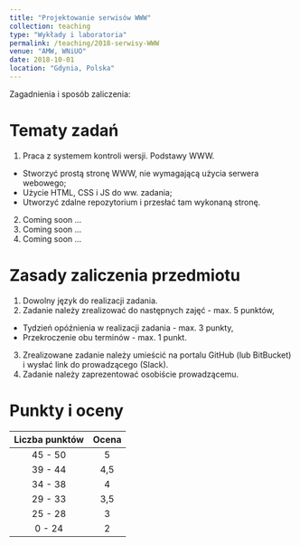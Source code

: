 ```yaml
---
title: "Projektowanie serwisów WWW"
collection: teaching
type: "Wykłady i laboratoria"
permalink: /teaching/2018-serwisy-WWW
venue: "AMW, WNiUO"
date: 2018-10-01
location: "Gdynia, Polska"
---
```


Zagadnienia i sposób zaliczenia:

Tematy zadań
======

1. Praca z systemem kontroli wersji. Podstawy WWW.
  * Stworzyć prostą stronę WWW, nie wymagającą użycia serwera webowego;
  * Użycie HTML, CSS i JS do ww. zadania;
  * Utworzyć zdalne repozytorium i przesłać tam wykonaną stronę.
2. Coming soon ...
3. Coming soon ...
4. Coming soon ...

Zasady zaliczenia przedmiotu
======

1. Dowolny język do realizacji zadania.
2. Zadanie należy zrealizować do następnych zajęć - max. 5 punktów,
  * Tydzień opóźnienia w realizacji zadania - max. 3 punkty,
  * Przekroczenie obu terminów - max. 1 punkt.
3. Zrealizowane zadanie należy umieścić na portalu GitHub (lub BitBucket) i wysłać link do prowadzącego (Slack).
4. Zadanie należy zaprezentować osobiście prowadzącemu. 

Punkty i oceny
======

|    Liczba punktów    	| Ocena    |
|    :-------------:	| :-----:  |
|    45 - 50	        |     5    |
|    39 - 44	        |    4,5   |
|    34 - 38	        |     4    |
|    29 - 33	        |    3,5   |
|    25 - 28	        |     3    |
|     0 - 24	        |     2    |
